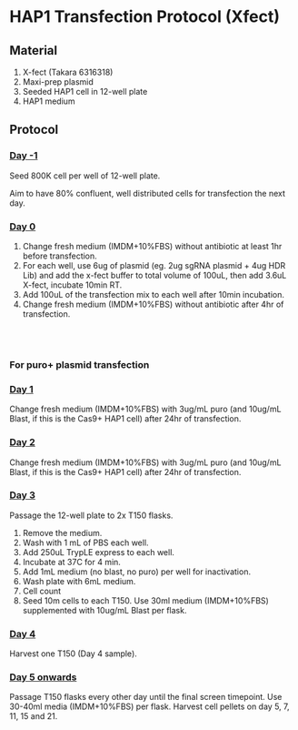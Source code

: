 # HAP1 Transfection Protocol (Xfect)

## Material
1) X-fect (Takara 6316318)
2) Maxi-prep plasmid
3) Seeded HAP1 cell in 12-well plate
4) HAP1 medium

## Protocol

### <ins> Day -1 </ins>
Seed 800K cell per well of 12-well plate. 

Aim to have 80% confluent, well distributed cells for transfection the next day.

### <ins> Day 0 </ins>
1)	Change fresh medium (IMDM+10%FBS) without antibiotic at least 1hr before transfection.
2)	For each well, use 6ug of plasmid (eg. 2ug sgRNA plasmid + 4ug HDR Lib) and add the x-fect buffer to total volume of 100uL, then add 3.6uL X-fect, incubate 10min RT.
3)	Add 100uL of the transfection mix to each well after 10min incubation.
4)	Change fresh medium (IMDM+10%FBS) without antibiotic after 4hr of transfection.

</br>
</br>

### For puro+ plasmid transfection
### <ins> Day 1 </ins>
Change fresh medium (IMDM+10%FBS) with 3ug/mL puro (and 10ug/mL Blast, if this is the Cas9+ HAP1 cell) after 24hr of transfection.

### <ins> Day 2 </ins>
Change fresh medium (IMDM+10%FBS) with 3ug/mL puro (and 10ug/mL Blast, if this is the Cas9+ HAP1 cell) after 24hr of transfection.

### <ins> Day 3 </ins>
Passage the 12-well plate to 2x T150 flasks.
1)	Remove the medium.
2)	Wash with 1 mL of PBS each well.
3)	Add 250uL TrypLE express to each well.
4)	Incubate at 37C for 4 min.
5)	Add 1mL medium (no blast, no puro) per well for inactivation.
6)	Wash plate with 6mL medium.
7)	Cell count
8)	Seed 10m cells to each T150. Use 30ml medium (IMDM+10%FBS) supplemented with 10ug/mL Blast per flask.

### <ins> Day 4 </ins>
Harvest one T150 (Day 4 sample).

### <ins> Day 5 onwards </ins>
Passage T150 flasks every other day until the final screen timepoint. Use 30-40ml media (IMDM+10%FBS) per flask. 
Harvest cell pellets on day 5, 7, 11, 15 and 21. 

